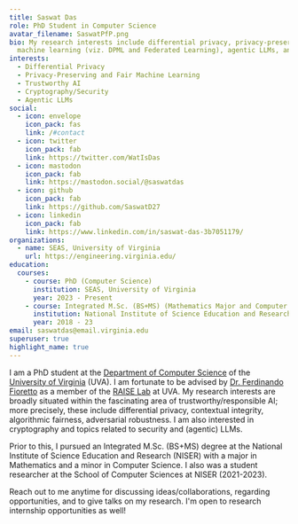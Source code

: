 ```yaml
---
title: Saswat Das
role: PhD Student in Computer Science
avatar_filename: SaswatPfP.png
bio: My research interests include differential privacy, privacy-preserving
  machine learning (viz. DPML and Federated Learning), agentic LLMs, and cryptography.
interests:
  - Differential Privacy
  - Privacy-Preserving and Fair Machine Learning
  - Trustworthy AI
  - Cryptography/Security
  - Agentic LLMs
social:
  - icon: envelope
    icon_pack: fas
    link: /#contact
  - icon: twitter
    icon_pack: fab
    link: https://twitter.com/WatIsDas
  - icon: mastodon
    icon_pack: fab
    link: https://mastodon.social/@saswatdas
  - icon: github
    icon_pack: fab
    link: https://github.com/SaswatD27
  - icon: linkedin
    icon_pack: fab
    link: https://www.linkedin.com/in/saswat-das-3b7051179/
organizations:
  - name: SEAS, University of Virginia
    url: https://engineering.virginia.edu/
education:
  courses:
    - course: PhD (Computer Science)
      institution: SEAS, University of Virginia
      year: 2023 - Present
    - course: Integrated M.Sc. (BS+MS) (Mathematics Major and Computer Science Minor)
      institution: National Institute of Science Education and Research, HBNI
      year: 2018 - 23
email: saswatdas@email.virginia.edu
superuser: true
highlight_name: true
---
```

I am a PhD student at the [Department of Computer Science](https://engineering.virginia.edu/departments/computer-science) of the [University of Virginia](https://www.virginia.edu) (UVA). I am fortunate to be advised by [Dr. Ferdinando Fioretto](https://nandofioretto.github.io) as a member of the [RAISE Lab](https://nandofioretto.github.io/group/) at UVA. My research interests are broadly situated within the fascinating area of trustworthy/responsible AI; more precisely, these include differential privacy, contextual integrity, algorithmic fairness, adversarial robustness. I am also interested in cryptography and topics related to security and (agentic) LLMs. 

Prior to this, I pursued an Integrated M.Sc. (BS+MS) degree at the National Institute of Science Education and Research (NISER) with a major in Mathematics and a minor in Computer Science. I also was a student researcher at the School of Computer Sciences at NISER (2021-2023).

Reach out to me anytime for discussing ideas/collaborations, regarding opportunities, and to give talks on my research. I'm open to research internship opportunities as well! 

<!--- {{< icon name="download" pack="fas" >}} Download his {{< staticref "/uploads/Saswat_CV_2023_1105.pdf" "newtab" >}}CV{{< /staticref >}}. -->
